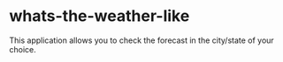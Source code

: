 # whats-the-weather-like
This application allows you to check the forecast in the city/state of your choice.
